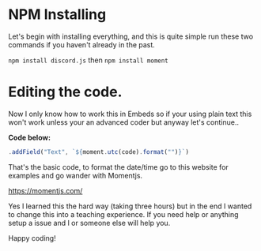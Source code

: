 # NPM Installing

Let's begin with installing everything, and this is quite simple run these two commands if you haven't already in the past.

```npm install discord.js```
then 
```npm install moment```

# Editing the code.

Now I only know how to work this in Embeds so if your using plain text this won't work unless your an advanced coder but anyway let's continue..

**Code below:**

```javascript
.addField("Text", `${moment.utc(code).format("")}`)
```

That's the basic code, to format the date/time go to this website for examples and go wander with Momentjs.

https://momentjs.com/



Yes I learned this the hard way (taking three hours) but in the end I wanted to change this into a teaching experience.
If you need help or anything setup a issue and I or someone else will help you.



Happy coding!

